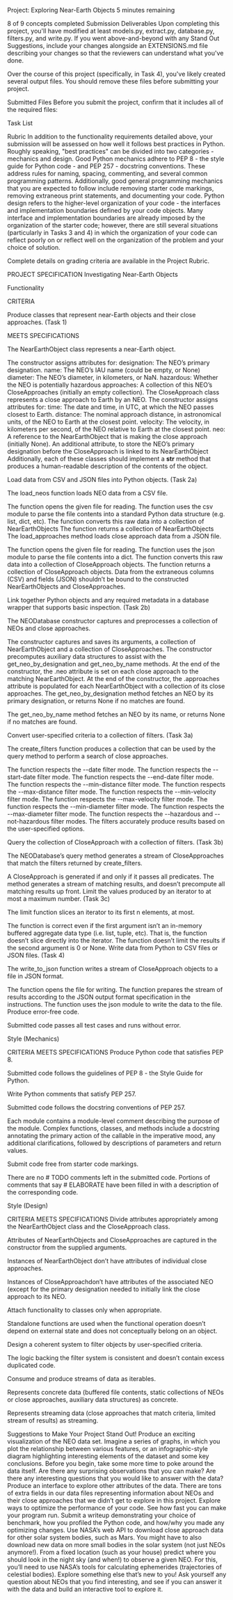 Project: Exploring Near-Earth Objects
5 minutes remaining


8 of 9 concepts completed
Submission
Deliverables
Upon completing this project, you'll have modified at least models.py, extract.py, database.py, filters.py, and write.py. If you went above-and-beyond with any Stand Out Suggestions, include your changes alongside an EXTENSIONS.md file describing your changes so that the reviewers can understand what you've done.

Over the course of this project (specifically, in Task 4), you've likely created several output files. You should remove these files before submitting your project.

Submitted Files
Before you submit the project, confirm that it includes all of the required files:

Task List





Rubric
In addition to the functionality requirements detailed above, your submission will be assessed on how well it follows best practices in Python. Roughly speaking, "best practices" can be divided into two categories - mechanics and design. Good Python mechanics adhere to PEP 8 - the style guide for Python code - and PEP 257 - docstring conventions. These address rules for naming, spacing, commenting, and several common programming patterns. Additionally, good general programming mechanics that you are expected to follow include removing starter code markings, removing extraneous print statements, and documenting your code. Python design refers to the higher-level organization of your code - the interfaces and implementation boundaries defined by your code objects. Many interface and implementation boundaries are already imposed by the organization of the starter code; however, there are still several situations (particularly in Tasks 3 and 4) in which the organization of your code can reflect poorly on or reflect well on the organization of the problem and your choice of solution.  

Complete details on grading criteria are available in the Project Rubric.

PROJECT SPECIFICATION
Investigating Near-Earth Objects

Functionality

CRITERIA

Produce classes that represent near-Earth objects and their close approaches. (Task 1)

MEETS SPECIFICATIONS 

The NearEarthObject class represents a near-Earth object.

The constructor assigns attributes for:
designation: The NEO’s primary designation.
name: The NEO’s IAU name (could be empty, or None)
diameter: The NEO’s diameter, in kilometers, or NaN.
hazardous: Whether the NEO is potentially hazardous
approaches: A collection of this NEO’s CloseApproaches (initially an empty collection).
The CloseApproach class represents a close approach to Earth by an NEO.
The constructor assigns attributes for:
time: The date and time, in UTC, at which the NEO passes closest to Earth.
distance: The nominal approach distance, in astronomical units, of the NEO to Earth at the closest point.
velocity: The velocity, in kilometers per second, of the NEO relative to Earth at the closest point.
neo: A reference to the NearEarthObject that is making the close approach (initially None).
An additional attribute, to store the NEO’s primary designation before the CloseApproach is linked to its NearEarthObject
Additionally, each of these classes should implement a __str__ method that produces a human-readable description of the contents of the object.

Load data from CSV and JSON files into Python objects. (Task 2a)

The load_neos function loads NEO data from a CSV file.

The function opens the given file for reading.
The function uses the csv module to parse the file contents into a standard Python data structure (e.g. list, dict, etc).
The function converts this raw data into a collection of NearEarthObjects
The function returns a collection of NearEarthObjects
The load_approaches method loads close approach data from a JSON file.

The function opens the given file for reading.
The function uses the json module to parse the file contents into a dict.
The function converts this raw data into a collection of CloseApproach objects.
The function returns a collection of CloseApproach objects.
Data from the extraneous columns (CSV) and fields (JSON) shouldn’t be bound to the constructed NearEarthObjects and CloseApproaches.

Link together Python objects and any required metadata in a database wrapper that supports basic inspection. (Task 2b)

The NEODatabase constructor captures and preprocesses a collection of NEOs and close approaches.

The constructor captures and saves its arguments, a collection of NearEarthObject and a collection of CloseApproaches.
The constructor precomputes auxiliary data structures to assist with the get_neo_by_designation and get_neo_by_name methods.
At the end of the constructor, the .neo attribute is set on each close approach to the matching NearEarthObject.
At the end of the constructor, the .approaches attribute is populated for each NearEarthObject with a collection of its close approaches.
The get_neo_by_designation method fetches an NEO by its primary designation, or returns None if no matches are found.

The get_neo_by_name method fetches an NEO by its name, or returns None if no matches are found.

Convert user-specified criteria to a collection of filters. (Task 3a)

The create_filters function produces a collection that can be used by the query method to perform a search of close approaches.

The function respects the --date filter mode.
The function respects the --start-date filter mode.
The function respects the --end-date filter mode.
The function respects the --min-distance filter mode.
The function respects the --max-distance filter mode.
The function respects the --min-velocity filter mode.
The function respects the --max-velocity filter mode.
The function respects the --min-diameter filter mode.
The function respects the --max-diameter filter mode.
The function respects the --hazardous and --not-hazardous filter modes.
The filters accurately produce results based on the user-specified options.

Query the collection of CloseApproach with a collection of filters. (Task 3b)

The NEODatabase’s query method generates a stream of CloseApproaches that match the filters returned by create_filters.

A CloseApproach is generated if and only if it passes all predicates.
The method generates a stream of matching results, and doesn’t precompute all matching results up front.
Limit the values produced by an iterator to at most a maximum number. (Task 3c)

The limit function slices an iterator to its first n elements, at most.

The function is correct even if the first argument isn’t an in-memory buffered aggregate data type (i.e. list, tuple, etc). That is, the function doesn’t slice directly into the iterator.
The function doesn’t limit the results if the second argument is 0 or None.
Write data from Python to CSV files or JSON files. (Task 4)

The write_to_json function writes a stream of CloseApproach objects to a file in JSON format.

The function opens the file for writing.
The function prepares the stream of results according to the JSON output format specification in the instructions.
The function uses the json module to write the data to the file.
Produce error-free code.

Submitted code passes all test cases and runs without error.

Style (Mechanics)

CRITERIA
MEETS SPECIFICATIONS
Produce Python code that satisfies PEP 8.

Submitted code follows the guidelines of PEP 8 - the Style Guide for Python.

Write Python comments that satisfy PEP 257.

Submitted code follows the docstring conventions of PEP 257.

Each module contains a module-level comment describing the purpose of the module. Complex functions, classes, and methods include a docstring annotating the primary action of the callable in the imperative mood, any additional clarifications, followed by descriptions of parameters and return values.

Submit code free from starter code markings.

There are no # TODO comments left in the submitted code. Portions of comments that say # ELABORATE have been filled in with a description of the corresponding code.

Style (Design)

CRITERIA
MEETS SPECIFICATIONS
Divide attributes appropriately among the NearEarthObject class and the CloseApproach class.

Attributes of NearEarthObjects and CloseApproaches are captured in the constructor from the supplied arguments.

Instances of NearEarthObject don’t have attributes of individual close approaches.

Instances of CloseApproachdon’t have attributes of the associated NEO (except for the primary designation needed to initially link the close approach to its NEO.

Attach functionality to classes only when appropriate.

Standalone functions are used when the functional operation doesn’t depend on external state and does not conceptually belong on an object.

Design a coherent system to filter objects by user-specified criteria.

The logic backing the filter system is consistent and doesn’t contain excess duplicated code.

Consume and produce streams of data as iterables.

Represents concrete data (buffered file contents, static collections of NEOs or close approaches, auxiliary data structures) as concrete.

Represents streaming data (close approaches that match criteria, limited stream of results) as streaming.

Suggestions to Make Your Project Stand Out!
Produce an exciting visualization of the NEO data set. Imagine a series of graphs, in which you plot the relationship between various features, or an infographic-style diagram highlighting interesting elements of the dataset and some key conclusions. Before you begin, take some more time to poke around the data itself. Are there any surprising observations that you can make? Are there any interesting questions that you would like to answer with the data?
Produce an interface to explore other attributes of the data. There are tons of extra fields in our data files representing information about NEOs and their close approaches that we didn’t get to explore in this project.
Explore ways to optimize the performance of your code. See how fast you can make your program run. Submit a writeup demonstrating your choice of benchmark, how you profiled the Python code, and how/why you made any optimizing changes.
Use NASA’s web API to download close approach data for other solar system bodies, such as Mars. You might have to also download new data on more small bodies in the solar system (not just NEOs anymore!).
From a fixed location (such as your house) predict where you should look in the night sky (and when!) to observe a given NEO. For this, you’ll need to use NASA’s tools for calculating ephemerides (trajectories of celestial bodies).
Explore something else that’s new to you! Ask yourself any question about NEOs that you find interesting, and see if you can answer it with the data and build an interactive tool to explore it.
